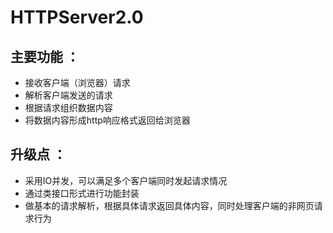 # HTTPServer2.0
## 主要功能 ：
* 接收客户端（浏览器）请求
* 解析客户端发送的请求
* 根据请求组织数据内容
* 将数据内容形成http响应格式返回给浏览器
## 升级点 ：
* 采用IO并发，可以满足多个客户端同时发起请求情况
* 通过类接口形式进行功能封装
* 做基本的请求解析，根据具体请求返回具体内容，同时处理客户端的非网页请求行为